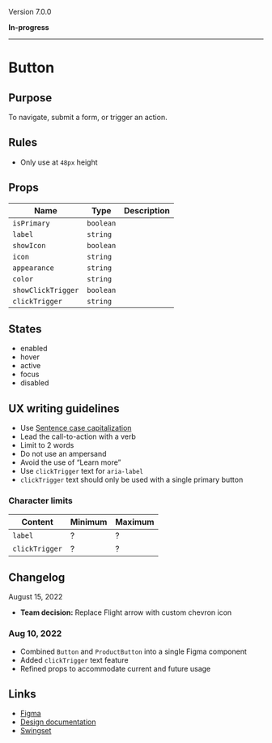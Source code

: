 Version 7.0.0

**In-progress**



---

# Button

## Purpose

To navigate, submit a form, or trigger an action.

## Rules

* Only use at `48px` height

## Props

| Name | Type | Description |
|----|----|----|
| `isPrimary` | `boolean` |    |
| `label` | `string` |    |
| `showIcon` | `boolean` |    |
| `icon` | `string` |    |
| `appearance` | `string` |    |
| `color` | `string` |    |
| `showClickTrigger` | `boolean` |    |
| `clickTrigger` | `string` |    |

## States

* enabled
* hover
* active
* focus
* disabled

## UX writing guidelines

* Use [Sentence case capitalization](https://apastyle.apa.org/style-grammar-guidelines/capitalization/sentence-case)
* Lead the call-to-action with a verb
* Limit to 2 words
* Do not use an ampersand
* Avoid the use of “Learn more”
* Use `clickTrigger` text for `aria-label`
* `clickTrigger` text should only be used with a single primary button

### Character limits

| Content | Minimum | Maximum |
|----|----|----|
| `label` | ? | ? |
| `clickTrigger` | ? | ? |

## Changelog

August 15, 2022

* **Team decision:** Replace Flight arrow with custom chevron icon

### Aug 10, 2022

* Combined `Button` and `ProductButton` into a single Figma component
* Added `clickTrigger` text feature
* Refined props to accommodate current and future usage

## Links

* [Figma](https://www.figma.com/file/7cYgDM618stjYUHDqAfRec/branch/OMEgzrp0nOtVags6nwQCyq/Components?node-id=102%3A47)
* [Design documentation](https://hashicorp-wpl-documentation.vercel.app/components/button)
* [Swingset](https://react-components.vercel.app/components/button)


